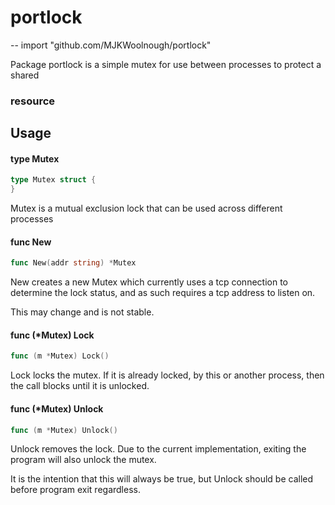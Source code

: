 # portlock
--
    import "github.com/MJKWoolnough/portlock"

Package portlock is a simple mutex for use between processes to protect a shared
### resource

## Usage

#### type Mutex

```go
type Mutex struct {
}
```

Mutex is a mutual exclusion lock that can be used across different processes

#### func  New

```go
func New(addr string) *Mutex
```
New creates a new Mutex which currently uses a tcp connection to determine the
lock status, and as such requires a tcp address to listen on.

This may change and is not stable.

#### func (*Mutex) Lock

```go
func (m *Mutex) Lock()
```
Lock locks the mutex. If it is already locked, by this or another process, then
the call blocks until it is unlocked.

#### func (*Mutex) Unlock

```go
func (m *Mutex) Unlock()
```
Unlock removes the lock. Due to the current implementation, exiting the program
will also unlock the mutex.

It is the intention that this will always be true, but Unlock should be called
before program exit regardless.
